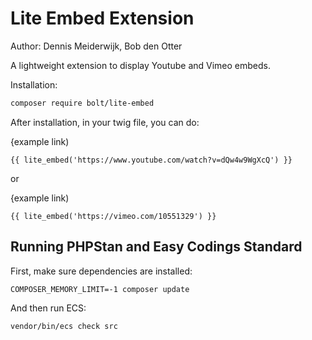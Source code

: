 # Lite Embed Extension

Author: Dennis Meiderwijk, Bob den Otter

A lightweight extension to display Youtube and Vimeo embeds.

Installation:

```bash
composer require bolt/lite-embed
```

After installation, in your twig file, you can do:

{example link)

`{{ lite_embed('https://www.youtube.com/watch?v=dQw4w9WgXcQ') }}`

or

{example link)

`{{ lite_embed('https://vimeo.com/10551329') }}`


## Running PHPStan and Easy Codings Standard

First, make sure dependencies are installed:

```
COMPOSER_MEMORY_LIMIT=-1 composer update
```

And then run ECS:

```
vendor/bin/ecs check src
```
